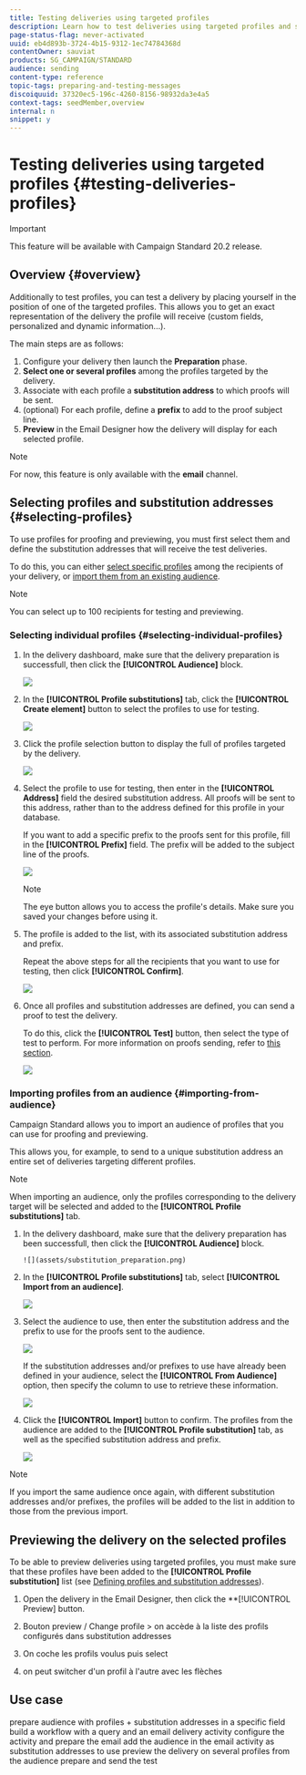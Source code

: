 ```yaml
---
title: Testing deliveries using targeted profiles
description: Learn how to test deliveries using targeted profiles and substitution addresses.
page-status-flag: never-activated
uuid: eb4d893b-3724-4b15-9312-1ec74784368d
contentOwner: sauviat
products: SG_CAMPAIGN/STANDARD
audience: sending
content-type: reference
topic-tags: preparing-and-testing-messages
discoiquuid: 37320ec5-196c-4260-8156-98932da3e4a5
context-tags: seedMember,overview
internal: n
snippet: y
---
```


# Testing deliveries using targeted profiles {#testing-deliveries-profiles}

>[!IMPORTANT]
>
>This feature will be available with Campaign Standard 20.2 release.

## Overview {#overview}

Additionally to test profiles, you can test a delivery by placing yourself in the position of one of the targeted profiles. This allows you to get an exact representation of the delivery the profile will receive (custom fields, personalized and dynamic information...).

The main steps are as follows:

1. Configure your delivery then launch the **Preparation** phase.
1. **Select one or several profiles** among the profiles targeted by the delivery.
1. Associate with each profile a **substitution address** to which proofs will be sent.
1. (optional) For each profile, define a **prefix** to add to the proof subject line.
1. **Preview** in the Email Designer how the delivery will display for each selected profile.

>[!NOTE]
>
>For now, this feature is only available with the **email** channel.

## Selecting profiles and substitution addresses {#selecting-profiles}

To use profiles for proofing and previewing, you must first select them and define the substitution addresses that will receive the test deliveries.

To do this, you can either [select specific profiles](#selecting-individual-profiles) among the recipients of your delivery, or [import them from an existing audience](#importing-from-audience).

>[!NOTE]
>
>You can select up to 100 recipients for testing and previewing.

### Selecting individual profiles {#selecting-individual-profiles}

1. In the delivery dashboard, make sure that the delivery preparation is successfull, then click the **[!UICONTROL Audience]** block.

    ![](assets/substitution_preparation.png)

1. In the **[!UICONTROL Profile substitutions]** tab, click the **[!UICONTROL Create element]** button to select the profiles to use for testing.

   ![](assets/substitution_tab.png)

1. Click the profile selection button to display the full of profiles targeted by the delivery.

    ![](assets/substitution_recipient_selection.png)

1. Select the profile to use for testing, then enter in the **[!UICONTROL Address]** field the desired substitution address. All proofs will be sent to this address, rather than to the address defined for this profile in your database.

    If you want to add a specific prefix to the proofs sent for this profile, fill in the **[!UICONTROL Prefix]** field. The prefix will be added to the subject line of the proofs.

    ![](assets/substitution_address.png)

    >[!NOTE]
    >
    >The eye button allows you to access the profile's details. Make sure you saved your changes before using it.

1. The profile is added to the list, with its associated substitution address and prefix.

    Repeat the above steps for all the recipients that you want to use for testing, then click **[!UICONTROL Confirm]**.

      ![](assets/substitution_recipients_confirm.png)

1. Once all profiles and substitution addresses are defined, you can send a proof to test the delivery.

    To do this, click the **[!UICONTROL Test]** button, then select the type of test to perform. For more information on proofs sending, refer to [this section](../../sending/using/sending-proofs.md).

    ![](assets/substitution_send_test.png)

### Importing profiles from an audience {#importing-from-audience}

Campaign Standard allows you to import an audience of profiles that you can use for proofing and previewing.

This allows you, for example, to send to a unique substitution address an entire set of deliveries targeting different profiles.

>[!NOTE]
>
>When importing an audience, only the profiles corresponding to the delivery target will be selected and added to the **[!UICONTROL Profile substitutions]** tab.

1. In the delivery dashboard, make sure that the delivery preparation has been successfull, then click the **[!UICONTROL Audience]** block.

       ![](assets/substitution_preparation.png)

1. In the **[!UICONTROL Profile substitutions]** tab, select **[!UICONTROL Import from an audience]**.

   ![](assets/substitution_audience_import.png)

1. Select the audience to use, then enter the substitution address and the prefix to use for the proofs sent to the audience.

    ![](assets/substitution_audience_define.png)

    If the substitution addresses and/or prefixes to use have already been defined in your audience, select the **[!UICONTROL From Audience]** option, then specify the column to use to retrieve these information.

    ![](assets/substitution_fromaudience.png)

1. Click the **[!UICONTROL Import]** button to confirm. The profiles from the audience are added to the **[!UICONTROL Profile substitution]** tab, as well as the specified substitution address and prefix.

    ![](assets/substitution_audience_added.png)

>[!NOTE]
>
>If you import the same audience once again, with different substitution addresses and/or prefixes, the profiles will be added to the list in addition to those from the previous import.

## Previewing the delivery on the selected profiles

To be able to preview deliveries using targeted profiles, you must make sure that these profiles have been added to the **[!UICONTROL Profile substitution]** list (see [Defining profiles and substitution addresses](#selecting-profiles)).

1. Open the delivery in the Email Designer, then click the **[!UICONTROL Preview] button.

1. Bouton preview / Change profile > on accède à la liste des profils configurés dans substitution addresses

1. On coche les profils voulus puis select

1. on peut switcher d'un profil à l'autre avec les flèches

## Use case
prepare audience with profiles + substitution addresses in a specific field
build a workflow with a query and an email delivery activity
configure the activity and prepare the email
add the audience in the email activity as substitution addresses to use
preview the delivery on several profiles from the audience
prepare and send the test